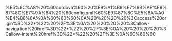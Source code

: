 %E5%9C%A8%20%60cordova%60%20%E9%A1%B9%E7%9B%AE%E9%87%8C%E7%9A%84%20%60config.xml%60%E9%87%8C%E5%8A%A0%E4%B8%8A%0A%60%60%60%0A%20%20%20%20%3Caccess%20origin%3D%22*%22%20%2F%3E%0A%20%20%20%20%3Callow-navigation%20href%3D%22*%22%20%2F%3E%0A%20%20%20%20%3Callow-intent%20href%3D%22*%22%20%2F%3E%0A%60%60%60